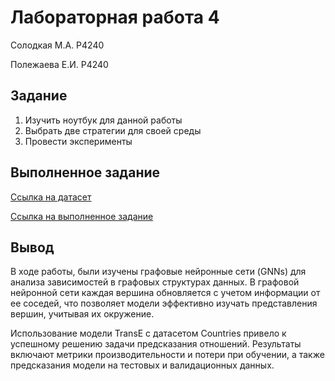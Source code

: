 # Лабораторная работа 4

Солодкая М.А. P4240

Полежаева Е.И. P4240

## Задание

1. Изучить ноутбук для данной работы
2. Выбрать две стратегии для своей среды
3. Провести эксперименты

## Выполненное задание

[Ссылка на датасет](https://pykeen.readthedocs.io/en/stable/api/pykeen.datasets.Countries.html)

[Ссылка на выполненное задание](https://github.com/ZhenyaP0/KnowledgeGrpahCourse/blob/3db3418ce977280a2d6a9032764da02301b59268/Practice/2024/VTSAI/Polezhaeva_Evgenia/Lab4/lab4.ipynb)

## Вывод

В ходе работы, были изучены графовые нейронные сети (GNNs) для анализа зависимостей в графовых структурах данных. В графовой нейронной сети каждая вершина обновляется с учетом информации от ее соседей, что позволяет модели эффективно изучать представления вершин, учитывая их окружение.

Использование модели TransE с датасетом Countries привело к успешному решению задачи предсказания отношений.
Результаты включают метрики производительности и потери при обучении, а также предсказания модели на тестовых и валидационных данных. 
